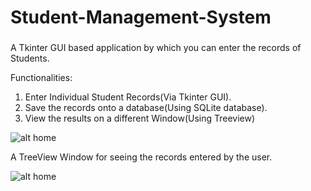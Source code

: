 # Student-Management-System
###

A Tkinter GUI based application by which you can enter the records of Students.

Functionalities:
1. Enter Individual Student Records(Via Tkinter GUI).
2. Save the records onto a database(Using SQLite database).
3. View the results on a different Window(Using Treeview)



![alt home](https://valiant-terminator.github.io/Student-Management-System/student_with_DB.jpeg)

A TreeView Window for seeing the records entered by the user.

![alt home](https://valiant-terminator.github.io/Student-Management-System/Student_with_DB1.jpeg)
